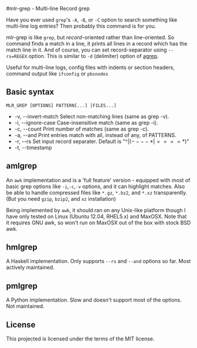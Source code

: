 #mlr-grep - Multi-line Record grep

Have you ever used `grep`'s  `-A`, `-B`, or `-C` option to search something like multi-line log entries? Then probably this command is for you.

mlr-grep is like `grep`, but _record_-oriented rather than line-oriented.
So command finds a match in a line, it prints all lines in a record which has the match line in it.
And of course, you can set record-separator using `--rs=REGEX` option.
This is similar to `-d` (delimiter) option of [agrep](http://www.tgries.de/agrep/agrephlp.html).

Useful for multi-line logs, config files with indents or section headers, command output like `ifconfig` or `pbsnodes`


## Basic syntax

`MLR_GREP [OPTIONS] PATTERN[...] [FILES...]`

* -v, --invert-match    Select non-matching lines (same as grep -v).
* -i, --ignore-case     Case-insensitive match (same as grep -i).
* -c, --count           Print number of matches (same as grep -c).
* -a, --and  Print entries match with all, instead of any, of PATTERNS.
* -r, --rs   Set input record separater. Default is "^$|(----*|====*)$"
* -t, --timestamp


## amlgrep
An `awk` implementation and is a 'full feature' version - equipped with most of basic grep options like `-i`,`-c`,`-v` options, and it can highlight matches. Also be able to handle compressed files like `*.gz`, `*.bz2`, and `*.xz` transparently. (But you need `gzip`, `bzip2`, and `xz` installation)

Being implemented by `awk`, it should ran on any Unix-like platform though I have only tested on Linux (Ubuntu 12.04, RHEL5.x) and MaxOSX. Note that it requires GNU awk, so won't run on MaxOSX out of the box with stock BSD awk.


## hmlgrep
A Haskell implementation. Only supports `--rs` and `--and` options so far.
Most actively maintained.


## pmlgrep
A Python implementation. Slow and doesn't support most of the options.
Not maintained.


## License
This projected is licensed under the terms of the MIT license.


